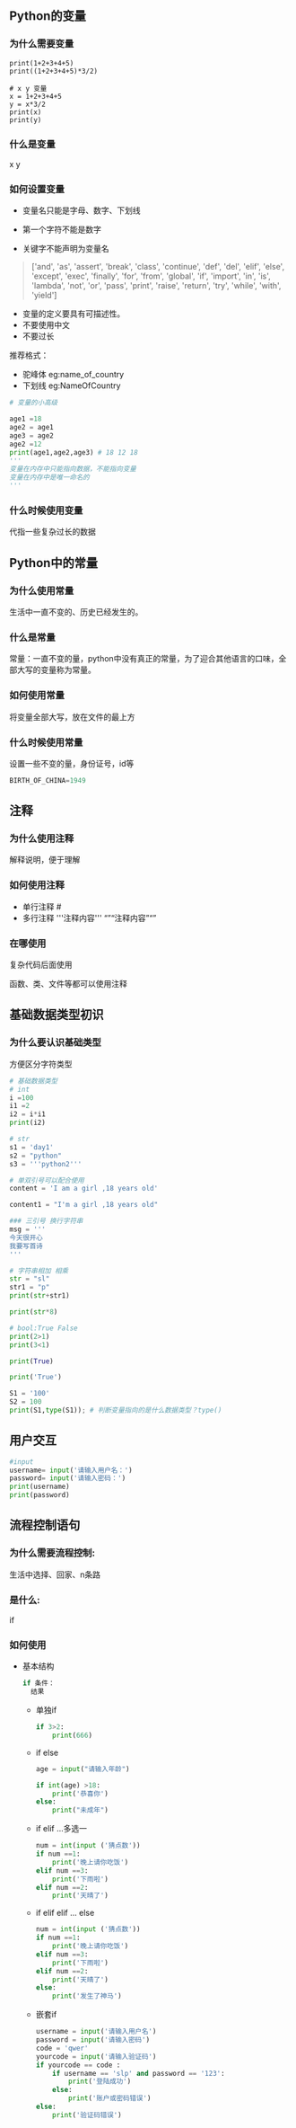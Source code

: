 ## Python的变量

### 为什么需要变量

```
print(1+2+3+4+5)
print((1+2+3+4+5)*3/2)

# x y 变量
x = 1+2+3+4+5
y = x*3/2
print(x)
print(y)
```

### 什么是变量

x y 

### 如何设置变量

- 变量名只能是字母、数字、下划线

- 第一个字符不能是数字

- 关键字不能声明为变量名

>['and', 'as', 'assert', 'break', 'class', 'continue', 'def', 'del', 'elif', 'else', 'except', 'exec', 'finally', 'for', 'from', 'global', 'if', 'import', 'in', 'is', 'lambda', 'not', 'or', 'pass', 'print', 'raise', 'return', 'try', 'while', 'with', 'yield']

- 变量的定义要具有可描述性。
- 不要使用中文
- 不要过长

推荐格式：

- 驼峰体 eg:name_of_country
- 下划线 eg:NameOfCountry

```python
# 变量的小高级

age1 =18
age2 = age1
age3 = age2
age2 =12
print(age1,age2,age3) # 18 12 18 
'''
变量在内存中只能指向数据，不能指向变量
变量在内存中是唯一命名的
'''
```

### 什么时候使用变量

代指一些复杂过长的数据

## Python中的常量

### 为什么使用常量

生活中一直不变的、历史已经发生的。

### 什么是常量

常量：一直不变的量，python中没有真正的常量，为了迎合其他语言的口味，全部大写的变量称为常量。

### 如何使用常量

将变量全部大写，放在文件的最上方

### 什么时候使用常量

设置一些不变的量，身份证号，id等

```python
BIRTH_OF_CHINA=1949
```

## 注释

### 为什么使用注释

解释说明，便于理解

### 如何使用注释

- 单行注释 #
- 多行注释 '''注释内容'''    “”“注释内容”“”

### 在哪使用

复杂代码后面使用

函数、类、文件等都可以使用注释

## 基础数据类型初识

### 为什么要认识基础类型

方便区分字符类型

```python
# 基础数据类型
# int 
i =100
i1 =2
i2 = i*i1
print(i2)

# str
s1 = 'day1'
s2 = "python"
s3 = '''python2'''

# 单双引号可以配合使用
content = 'I am a girl ,18 years old'

content1 = "I'm a girl ,18 years old"

### 三引号 换行字符串
msg = '''
今天很开心
我要写首诗
'''

# 字符串相加 相乘
str = "sl"
str1 = "p"
print(str+str1)

print(str*8)

# bool:True False
print(2>1)
print(3<1)

print(True)

print('True')

S1 = '100'
S2 = 100
print(S1,type(S1)); # 判断变量指向的是什么数据类型？type()

```

## 用户交互

```python
#input
username= input('请输入用户名：')
password= input('请输入密码：')
print(username)
print(password)
```

## 流程控制语句

### 为什么需要流程控制:

生活中选择、回家、n条路

### 是什么:

if

### 如何使用

- 基本结构

  ```python
  if 条件：
  	结果
  ```

  - 单独if

    ```python
    if 3>2:
        print(666)
    ```

  - if else 

    ```python
    age = input("请输入年龄")
    
    if int(age) >18:
        print('恭喜你')
    else:
        print("未成年")
    ```

  - if elif ...多选一

    ```python
    num = int(input ('猜点数'))
    if num ==1:
        print('晚上请你吃饭')
    elif num ==3:
        print('下雨啦')
    elif num ==2:
        print('天晴了')
    ```

  - if elif elif ... else

    ```python
    num = int(input ('猜点数'))
    if num ==1:
        print('晚上请你吃饭')
    elif num ==3:
        print('下雨啦')
    elif num ==2:
        print('天晴了')
    else:
        print('发生了神马')
    ```

  - 嵌套if

    ```python
    username = input('请输入用户名')
    password = input('请输入密码')
    code = 'qwer'
    yourcode = input('请输入验证码')
    if yourcode == code :
        if username == 'slp' and password == '123':
            print('登陆成功')
    	else:
            print('账户或密码错误')
    else:
        print('验证码错误')
    ```


